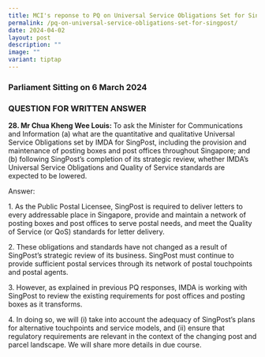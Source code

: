 ```yaml
---
title: MCI's reponse to PQ on Universal Service Obligations Set for SingPost
permalink: /pq-on-universal-service-obligations-set-for-singpost/
date: 2024-04-02
layout: post
description: ""
image: ""
variant: tiptap
---
```

<h3>Parliament Sitting on 6 March 2024</h3>
<h3>QUESTION FOR WRITTEN ANSWER</h3>
<p><strong>28. Mr Chua Kheng Wee Louis: </strong>To ask the Minister for
Communications and Information (a) what are the quantitative and qualitative
Universal Service Obligations set by IMDA for SingPost, including the provision
and maintenance of posting boxes and post offices throughout Singapore;
and (b) following SingPost’s completion of its strategic review, whether
IMDA’s Universal Service Obligations and Quality of Service standards are
expected to be lowered.</p>
<p>Answer:</p>
<p>1. As the Public Postal Licensee, SingPost is required to deliver letters
to every addressable place in Singapore, provide and maintain a network
of posting boxes and post offices to serve postal needs, and meet the Quality
of Service (or QoS) standards for letter delivery.</p>
<p>2. These obligations and standards have not changed as a result of SingPost’s
strategic review of its business. SingPost must continue to provide sufficient
postal services through its network of postal touchpoints and postal agents.</p>
<p>3. However, as explained in previous PQ responses, IMDA is working with
SingPost to review the existing requirements for post offices and posting
boxes as it transforms.</p>
<p>4. In doing so, we will (i) take into account the adequacy of SingPost’s
plans for alternative touchpoints and service models, and (ii) ensure that
regulatory requirements are relevant in the context of the changing post
and parcel landscape. We will share more details in due course.</p>